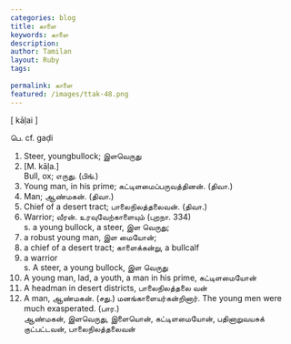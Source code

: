 ```yaml
---
categories: blog
title: காளை
keywords: காளை
description: 
author: Tamilan
layout: Ruby
tags: 
 
permalink: காளை
featured: /images/ttak-48.png
---
```

  
[ kāḷai ]  
  
பெ. cf. gaḍi  
1. Steer, youngbullock; இளவெருது  
2. [M. kāḷa.]  
Bull, ox; எருது. (பிங்.)  
3. Young man, in his prime; கட்டிளமைப்பருவத்தினன். (திவா.)  
4. Man; ஆண்மகன். (திவா.)  
5. Chief of a desert tract; பாலைநிலத்தலைவன். (திவா.)  
6. Warrior; வீரன். உரவுவேற்காளையும் (புறநா. 334)  
s. a young bullock, a steer, இள வெருது;  
2. a robust young man, இள மையோன்;  
3. a chief of a desert tract; காளைக்கன்று, a bullcalf  
4. a warrior  
s. A steer, a young bullock, இள வெருது  
2. A young man, lad, a youth, a man in his prime, கட்டிளமையோன்  
3. A headman in desert districts, பாலைநிலத்தலை வன்  
4. A man, ஆண்மகன். (சது.) மனங்காளையர்கன்றினார். The young men were much exasperated. (பார.)  
ஆண்மகன், இளவெருது, இளையொன், கட்டிளமையோன், பதினாறுவயசுக் குட்பட்டவன், பாலைநிலத்தலைவன்
